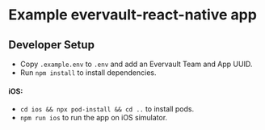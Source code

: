 # Example evervault-react-native app

## Developer Setup
* Copy `.example.env` to `.env` and add an Evervault Team and App UUID.
* Run `npm install` to install dependencies.

#### iOS:
* `cd ios && npx pod-install && cd ..` to install pods.
* `npm run ios` to run the app on iOS simulator.
